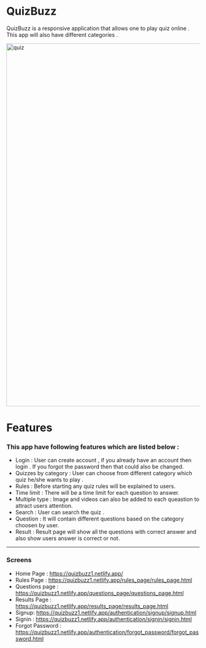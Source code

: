 # QuizBuzz

QuizBuzz is a responsive  application that allows one to play quiz online . This app will also have different categories .
 
 <img width="947" alt="quiz" src="https://user-images.githubusercontent.com/83440686/154954696-2644b051-1a04-4e99-921e-b38b8d08f011.png">

# Features 


### This app have following features which are listed below :

- Login : User can create account , if you already have an account then login . If you forgot the password then that could also be changed.
- Quizzes by category : User can choose from different category which quiz he/she wants to play .
- Rules  : Before starting any quiz rules will be explained to users.
- Time limit : There will be a time limit for each question to answer.
- Multiple type : Image and videos can also be added to each queastion to attract users attention.
- Search : User can search the quiz .
- Question : It will contain different questions based on the category choosen by user.
- Result : Result page will show all the questions with correct answer and also show users answer is correct or not.

---

### Screens 

- Home Page : https://quizbuzz1.netlify.app/
- Rules Page : https://quizbuzz1.netlify.app/rules_page/rules_page.html
- Questions page : https://quizbuzz1.netlify.app/questions_page/questions_page.html
- Results Page : https://quizbuzz1.netlify.app/results_page/results_page.html
- Signup: https://quizbuzz1.netlify.app/authentication/signup/signup.html
- Signin : https://quizbuzz1.netlify.app/authentication/signin/signin.html
- Forgot Password : https://quizbuzz1.netlify.app/authentication/forgot_password/forgot_password.html

